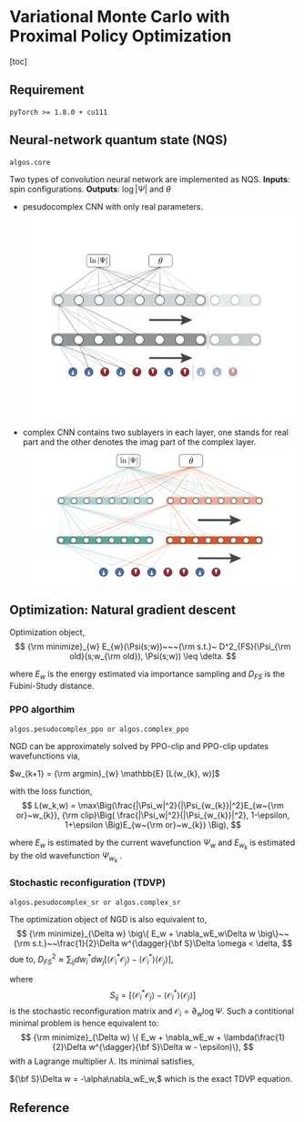 # Variational Monte Carlo with Proximal Policy Optimization
[toc]

## Requirement
    pyTorch >= 1.8.0 + cu111 

## Neural-network quantum state (NQS)
    algos.core
Two types of convolution neural network are implemented as NQS.
**Inputs**: spin configurations.
**Outputs**: $\log|\Psi|$ and $\theta$

* pesudocomplex CNN with only real parameters.
![avatar](pesudo-complex-CNN.png)
* complex CNN contains two sublayers in each layer, one stands for real part and the other denotes the imag part of the complex layer.
![avatar](complex-CNN.png)

## Optimization: Natural gradient descent
Optimization object,
$$
{\rm minimize}_{w} E_{w}(\Psi(s;w))~~~{\rm s.t.}~ D^2_{FS}(\Psi_{\rm old}(s;w_{\rm old}), \Psi(s;w)) \leq \delta.
$$

where $E_w$ is the energy estimated via importance sampling and $D_{FS}$ is the Fubini-Study distance.

### PPO algorthim
    algos.pesudocomplex_ppo or algos.complex_ppo
NGD can be approximately solved by PPO-clip and PPO-clip updates wavefunctions via,

$w_{k+1} = {\rm argmin}_{w} \mathbb{E} [L(w_{k}, w)]$

with the loss function,
$$
L(w_k,w) = \max\Big(\frac{|\Psi_w|^2}{|\Psi_{w_{k}}|^2}E_{w~{\rm or}~w_{k}}, {\rm clip}\Big( \frac{|\Psi_w|^2}{|\Psi_{w_{k}}|^2}, 1-\epsilon, 1+\epsilon \Big)E_{w~{\rm or}~w_{k}} \Big),
$$

where $E_w$  is estimated by the current wavefunction $\Psi_w$  and $E_{w_k}$  is estimated by the old wavefunction $\Psi_{w_k}$ .


### Stochastic reconfiguration (TDVP)
    algos.pesudocomplex_sr or algos.complex_sr
The optimization object of NGD is also equivalent to,
$$
{\rm minimize}_{\Delta w} \big\{ E_w + \nabla_wE_w\Delta w \big\}~~{\rm s.t.}~~\frac{1}{2}\Delta w^{\dagger}{\bf S}\Delta \omega < \delta,
$$
due to,
$D^2_{FS} \approx \sum_{ij}dw_i^*dw_j[\langle \mathcal{O}_i^*\mathcal{O}_j \rangle - \langle \mathcal{O}_i^* \rangle \langle \mathcal{O}_j \rangle],$

where 
$$
S_{ij} = [\langle \mathcal{O}_i^*\mathcal{O}_j \rangle - \langle \mathcal{O}_i^* \rangle \langle \mathcal{O}_j \rangle]
$$ 
is the stochastic reconfiguration matrix and $\mathcal{O}_i = \partial_w\log\Psi$.
Such a contitional minimal problem is hence equivalent to:
$$
{\rm minimize}_{\Delta w} \{ E_w + \nabla_wE_w + \lambda(\frac{1}{2}\Delta w^{\dagger}{\bf S}\Delta w - \epsilon)\},
$$
with a Lagrange multiplier $\lambda$. Its minimal satisfies,

${\bf S}\Delta w = -\alpha\nabla_wE_w,$
which is the exact TDVP equation.


## Reference
